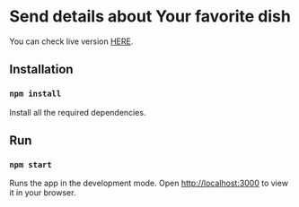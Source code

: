# Send details about Your favorite dish

You can check live version [HERE](http://hexocean.server547300.nazwa.pl).

## Installation

### `npm install`

Install all the required dependencies.

## Run

### `npm start`

Runs the app in the development mode. Open [http://localhost:3000](http://localhost:3000) to view it in your browser.
